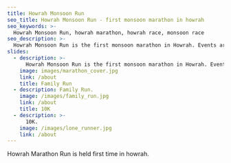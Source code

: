 ```yaml
---
title: Howrah Monsoon Run
seo_title: Howrah Monsoon Run - first monsoon marathon in howrah
seo_keywords: >-
  Howrah Monsoon Run, howrah marathon, howrah race, monsoon race
seo_description: >-
  Howrah Monsoon Run is the first monsoon marathon in Howrah. Events are Family Run, 10K run and 5K run.
slides:
  - description: >-
      Howrah Monsoon Run is the first monsoon marathon in Howrah. Events are Family Run, 10K run and 5K run.
    image: images/marathon_cover.jpg
    link: /about
    title: Family Run
  - description: Family Run.
    image: /images/family_run.jpg
    link: /about
    title: 10K 
  - description: >-
      10K.
    image: /images/lone_runner.jpg
    link: /about
---
```


Howrah Marathon Run is held first time in howrah.

